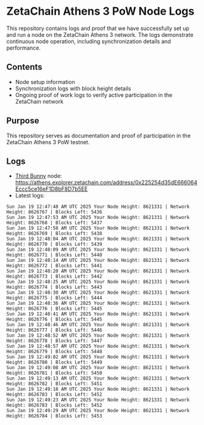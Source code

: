 # ZetaChain Athens 3 PoW Node Logs
This repository contains logs and proof that we have successfully set up and run a node on the ZetaChain Athens 3 network. The logs demonstrate continuous node operation, including synchronization details and performance.

## Contents
- Node setup information
- Synchronization logs with block height details
- Ongoing proof of work logs to verify active participation in the ZetaChain network

## Purpose
This repository serves as documentation and proof of participation in the ZetaChain Athens 3 PoW testnet.

## Logs

- [Third Bunny](https://thirdbunny.xyz/) node: https://athens.explorer.zetachain.com/address/0x225254d35dE666064Eccc5ce16eF1D8bF8D7b5EE
- Latest logs:
```
Sun Jan 19 12:47:48 AM UTC 2025 Your Node Height: 8621331 | Network Height: 8626767 | Blocks Left: 5436
Sun Jan 19 12:47:53 AM UTC 2025 Your Node Height: 8621331 | Network Height: 8626768 | Blocks Left: 5437
Sun Jan 19 12:47:58 AM UTC 2025 Your Node Height: 8621331 | Network Height: 8626769 | Blocks Left: 5438
Sun Jan 19 12:48:04 AM UTC 2025 Your Node Height: 8621331 | Network Height: 8626770 | Blocks Left: 5439
Sun Jan 19 12:48:09 AM UTC 2025 Your Node Height: 8621331 | Network Height: 8626771 | Blocks Left: 5440
Sun Jan 19 12:48:14 AM UTC 2025 Your Node Height: 8621331 | Network Height: 8626772 | Blocks Left: 5441
Sun Jan 19 12:48:20 AM UTC 2025 Your Node Height: 8621331 | Network Height: 8626773 | Blocks Left: 5442
Sun Jan 19 12:48:25 AM UTC 2025 Your Node Height: 8621331 | Network Height: 8626774 | Blocks Left: 5443
Sun Jan 19 12:48:30 AM UTC 2025 Your Node Height: 8621331 | Network Height: 8626775 | Blocks Left: 5444
Sun Jan 19 12:48:36 AM UTC 2025 Your Node Height: 8621331 | Network Height: 8626776 | Blocks Left: 5445
Sun Jan 19 12:48:41 AM UTC 2025 Your Node Height: 8621331 | Network Height: 8626776 | Blocks Left: 5445
Sun Jan 19 12:48:46 AM UTC 2025 Your Node Height: 8621331 | Network Height: 8626777 | Blocks Left: 5446
Sun Jan 19 12:48:52 AM UTC 2025 Your Node Height: 8621331 | Network Height: 8626778 | Blocks Left: 5447
Sun Jan 19 12:48:57 AM UTC 2025 Your Node Height: 8621331 | Network Height: 8626779 | Blocks Left: 5448
Sun Jan 19 12:49:02 AM UTC 2025 Your Node Height: 8621331 | Network Height: 8626780 | Blocks Left: 5449
Sun Jan 19 12:49:08 AM UTC 2025 Your Node Height: 8621331 | Network Height: 8626781 | Blocks Left: 5450
Sun Jan 19 12:49:13 AM UTC 2025 Your Node Height: 8621331 | Network Height: 8626782 | Blocks Left: 5451
Sun Jan 19 12:49:18 AM UTC 2025 Your Node Height: 8621331 | Network Height: 8626783 | Blocks Left: 5452
Sun Jan 19 12:49:23 AM UTC 2025 Your Node Height: 8621331 | Network Height: 8626783 | Blocks Left: 5452
Sun Jan 19 12:49:29 AM UTC 2025 Your Node Height: 8621331 | Network Height: 8626784 | Blocks Left: 5453
```
